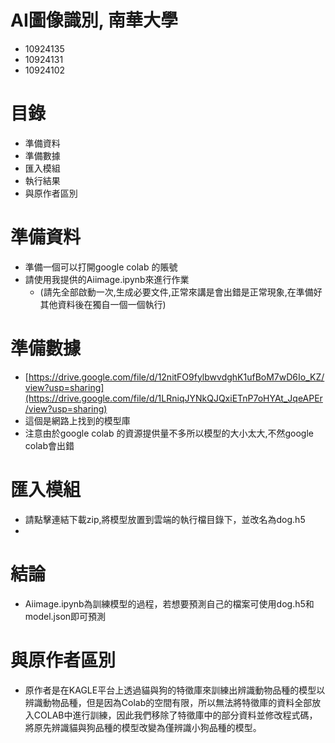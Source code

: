 # AI圖像識別, 南華大學
 * 10924135 
 * 10924131 
 * 10924102 
# 目錄
* 準備資料
* 準備數據
* 匯入模組
* 執行結果
* 與原作者區別

# 準備資料
* 準備一個可以打開google colab 的賬號
* 請使用我提供的Aiimage.ipynb來進行作業
  * (請先全部啟動一次,生成必要文件,正常來講是會出錯是正常現象,在準備好其他資料後在獨自一個一個執行)

# 準備數據
* [https://drive.google.com/file/d/12nitFO9fylbwvdghK1ufBoM7wD6Io_KZ/view?usp=sharing](https://drive.google.com/file/d/1LRniqJYNkQJQxiETnP7oHYAt_JqeAPEr/view?usp=sharing)
* 這個是網路上找到的模型庫
* 注意由於google colab 的資源提供量不多所以模型的大小太大,不然google colab會出錯

# 匯入模組
* 請點擊連結下載zip,將模型放置到雲端的執行檔目錄下，並改名為dog.h5
* 
# 結論
* Aiimage.ipynb為訓練模型的過程，若想要預測自己的檔案可使用dog.h5和model.json即可預測
# 與原作者區別
* 原作者是在KAGLE平台上透過貓與狗的特徵庫來訓練出辨識動物品種的模型以辨識動物品種，但是因為Colab的空間有限，所以無法將特徵庫的資料全部放入COLAB中進行訓練，因此我們移除了特徵庫中的部分資料並修改程式碼，將原先辨識貓與狗品種的模型改變為僅辨識小狗品種的模型。
